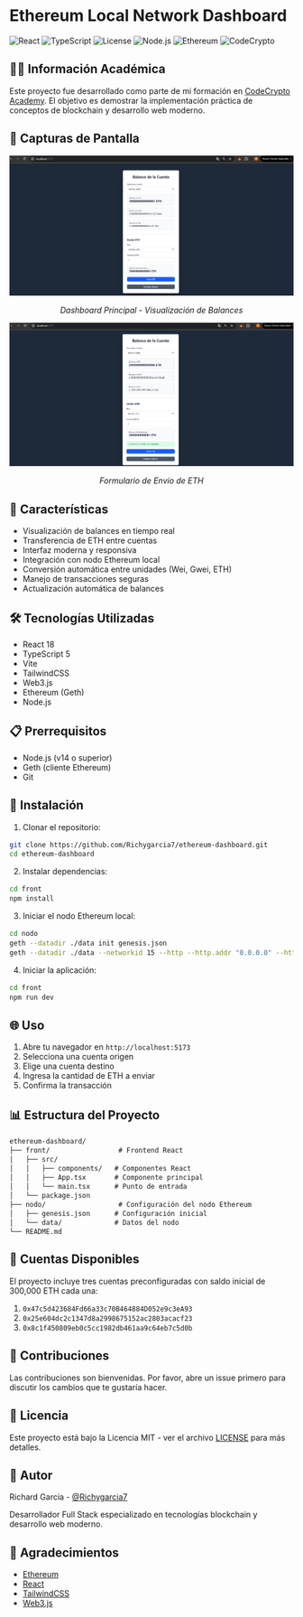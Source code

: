 # Ethereum Local Network Dashboard

![React](https://img.shields.io/badge/React-18-blue)
![TypeScript](https://img.shields.io/badge/TypeScript-5-blue)
![License](https://img.shields.io/badge/License-MIT-green)
![Node.js](https://img.shields.io/badge/Node.js-18-green)
![Ethereum](https://img.shields.io/badge/Ethereum-Local-orange)
![CodeCrypto](https://img.shields.io/badge/CodeCrypto-Academy-4CAF50)

## 👨‍🎓 Información Académica

Este proyecto fue desarrollado como parte de mi formación en [CodeCrypto Academy](https://github.com/apps/git-codecrypto-academy). El objetivo es demostrar la implementación práctica de conceptos de blockchain y desarrollo web moderno.

## 📸 Capturas de Pantalla

<div align="center">
  <img src="screenshots/dashboard.png" alt="Dashboard Principal" width="600"/>
  <p><em>Dashboard Principal - Visualización de Balances</em></p>
  
  <img src="screenshots/transaction.png" alt="Envío de Transacción" width="600"/>
  <p><em>Formulario de Envío de ETH</em></p>
</div>

## 🚀 Características

- Visualización de balances en tiempo real
- Transferencia de ETH entre cuentas
- Interfaz moderna y responsiva
- Integración con nodo Ethereum local
- Conversión automática entre unidades (Wei, Gwei, ETH)
- Manejo de transacciones seguras
- Actualización automática de balances

## 🛠️ Tecnologías Utilizadas

- React 18
- TypeScript 5
- Vite
- TailwindCSS
- Web3.js
- Ethereum (Geth)
- Node.js

## 📋 Prerrequisitos

- Node.js (v14 o superior)
- Geth (cliente Ethereum)
- Git

## 🔧 Instalación

1. Clonar el repositorio:
```bash
git clone https://github.com/Richygarcia7/ethereum-dashboard.git
cd ethereum-dashboard
```

2. Instalar dependencias:
```bash
cd front
npm install
```

3. Iniciar el nodo Ethereum local:
```bash
cd nodo
geth --datadir ./data init genesis.json
geth --datadir ./data --networkid 15 --http --http.addr "0.0.0.0" --http.port 5556 --http.api "eth,net,web3" --http.corsdomain "*" --allow-insecure-unlock
```

4. Iniciar la aplicación:
```bash
cd front
npm run dev
```

## 🌐 Uso

1. Abre tu navegador en `http://localhost:5173`
2. Selecciona una cuenta origen
3. Elige una cuenta destino
4. Ingresa la cantidad de ETH a enviar
5. Confirma la transacción

## 📊 Estructura del Proyecto

```
ethereum-dashboard/
├── front/                 # Frontend React
│   ├── src/
│   │   ├── components/   # Componentes React
│   │   ├── App.tsx       # Componente principal
│   │   └── main.tsx      # Punto de entrada
│   └── package.json
├── nodo/                  # Configuración del nodo Ethereum
│   ├── genesis.json      # Configuración inicial
│   └── data/             # Datos del nodo
└── README.md
```

## 🔐 Cuentas Disponibles

El proyecto incluye tres cuentas preconfiguradas con saldo inicial de 300,000 ETH cada una:

1. `0x47c5d423684Fd66a33c70B464884D052e9c3eA93`
2. `0x25e604dc2c1347d8a2998675152ac2803acacf23`
3. `0x8c1f450809eb0c5cc1982db461aa9c64eb7c5d0b`

## 🤝 Contribuciones

Las contribuciones son bienvenidas. Por favor, abre un issue primero para discutir los cambios que te gustaría hacer.

## 📝 Licencia

Este proyecto está bajo la Licencia MIT - ver el archivo [LICENSE](LICENSE) para más detalles.

## 👤 Autor

Richard Garcia - [@Richygarcia7](https://twitter.com/Richygarcia7)

Desarrollador Full Stack especializado en tecnologías blockchain y desarrollo web moderno.

## 🙏 Agradecimientos

- [Ethereum](https://ethereum.org/)
- [React](https://reactjs.org/)
- [TailwindCSS](https://tailwindcss.com/)
- [Web3.js](https://web3js.readthedocs.io/) 